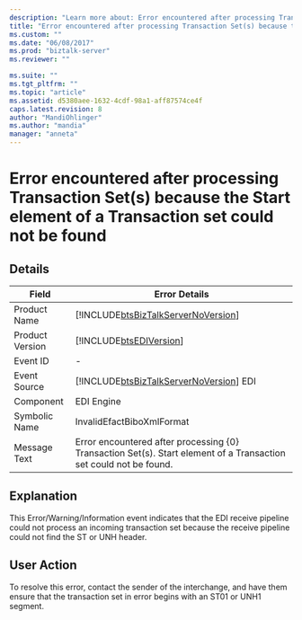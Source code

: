 ```yaml
---
description: "Learn more about: Error encountered after processing Transaction Set(s) because the Start element of a Transaction set could not be found"
title: "Error encountered after processing Transaction Set(s) because the Start element of a Transaction set could not be found | Microsoft Docs"
ms.custom: ""
ms.date: "06/08/2017"
ms.prod: "biztalk-server"
ms.reviewer: ""

ms.suite: ""
ms.tgt_pltfrm: ""
ms.topic: "article"
ms.assetid: d5380aee-1632-4cdf-98a1-aff87574ce4f
caps.latest.revision: 8
author: "MandiOhlinger"
ms.author: "mandia"
manager: "anneta"
---
```

# Error encountered after processing Transaction Set(s) because the Start element of a Transaction set could not be found
## Details  
  
| Field | Error Details |
|-----------------|-------------------------------------------------------------------------------------------------------------------|
|  Product Name   |                [!INCLUDE[btsBizTalkServerNoVersion](../includes/btsbiztalkservernoversion-md.md)]                 |
| Product Version |                            [!INCLUDE[btsEDIVersion](../includes/btsediversion-md.md)]                             |
|    Event ID     |                                                         -                                                         |
|  Event Source   |              [!INCLUDE[btsBizTalkServerNoVersion](../includes/btsbiztalkservernoversion-md.md)] EDI               |
|    Component    |                                                    EDI Engine                                                     |
|  Symbolic Name  |                                             InvalidEfactBiboXmlFormat                                             |
|  Message Text   | Error encountered after processing {0} Transaction Set(s). Start element of a Transaction set could not be found. |
  
## Explanation  
 This Error/Warning/Information event indicates that the EDI receive pipeline could not process an incoming transaction set because the receive pipeline could not find the ST or UNH header.  
  
## User Action  
 To resolve this error, contact the sender of the interchange, and have them ensure that the transaction set in error begins with an ST01 or UNH1 segment.
